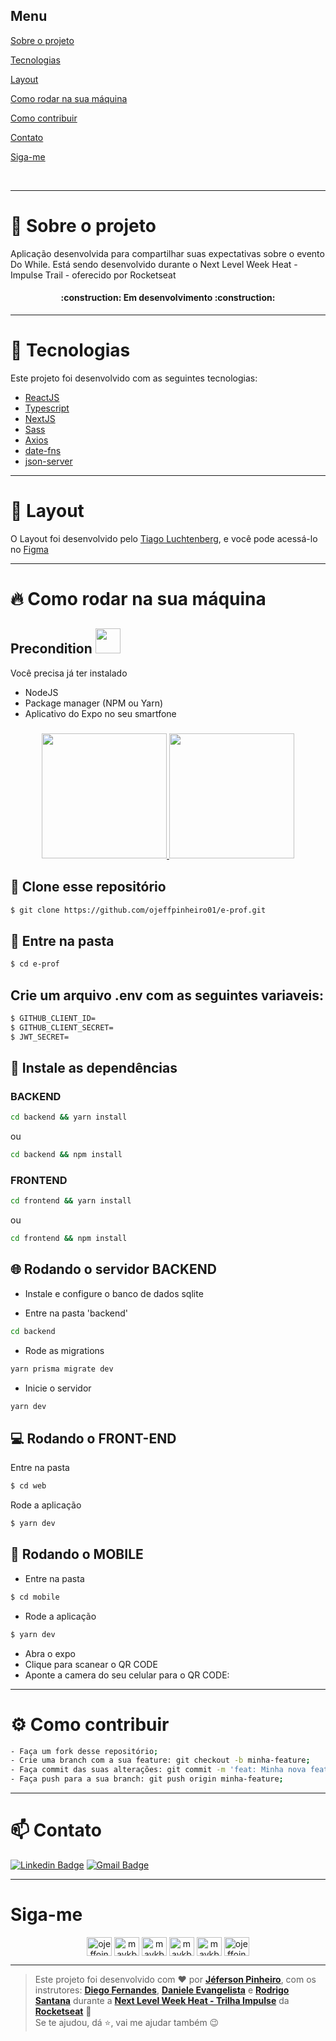 ## Menu

[Sobre o projeto](#book-sobre-o-projeto)

[Tecnologias](#rocket-tecnologias)

[Layout](#art-layout)

[Como rodar na sua máquina ](#fire-como-rodar-na-sua-máquina )

[Como contribuir](#gear-como-contribuir)

[Contato](#mailbox-contato)

[Siga-me ](#siga-me)

<br>
 
---

# :book: Sobre o projeto 
Aplicação desenvolvida para compartilhar suas expectativas sobre o evento Do While.
Está sendo desenvolvido durante o Next Level Week Heat - Impulse Trail - oferecido por Rocketseat
 <h4 align="center">:construction: Em desenvolvimento :construction:</h4>
 
---

# :rocket: Tecnologias
Este projeto foi desenvolvido com as seguintes tecnologias:
- [ReactJS](https://pt-br.reactjs.org)
- [Typescript](typescriptlang.org/)
- [NextJS](https://nextjs.org)
- [Sass](https://sass-lang.com)
- [Axios](https://github.com/axios/axios)
- [date-fns](https://date-fns.org)
- [json-server](https://github.com/typicode/json-server)

---

# :art: Layout
O Layout foi desenvolvido pelo [Tiago Luchtenberg](https://www.instagram.com/tiagoluchtenberg/), e você pode acessá-lo no [Figma](https://www.figma.com/community/file/1031699316177416916)

---

# :fire: Como rodar na sua máquina 
## Precondition <img src="https://4.bp.blogspot.com/-7eg7Qz3UeWM/UTioF3nxNGI/AAAAAAAAPZk/7H509R6acZU/s1600/gif+aviso.gif" width="40px">
Você precisa já ter instalado
- NodeJS
- Package manager (NPM ou Yarn)
- Aplicativo do Expo no seu smartfone
<h3 align="center">
  <a href="https://apps.apple.com/app/apple-store/id982107779">
    <img src="https://lh3.googleusercontent.com/E0tCAmPUfK6TNphLns-ZMZOkOD4Sqz0bS4sEhqf4959UMoC7ZjZXt6neaHDBzWpyTcnQdn9kZTk1vNYU1tSrosQNPYxSOmT6WtVS6A" width="200px">
  </a>
  <a href="https://play.google.com/store/apps/details?id=host.exp.exponent&referrer=www">
    <img src="https://www.passagensimperdiveis.com.br/wp-content/themes/viajar2018/app/botao-baixar-android.png" width="200px">
  </a>
 </h3>

## 💾 Clone esse repositório

```bash
$ git clone https://github.com/ojeffpinheiro01/e-prof.git
```

## 📁 Entre na pasta

```bash
$ cd e-prof
```

## Crie um arquivo .env com as seguintes variaveis:
```bash
$ GITHUB_CLIENT_ID=
$ GITHUB_CLIENT_SECRET=
$ JWT_SECRET=
```


## 🔧 Instale as dependências
### BACKEND
```bash
cd backend && yarn install
```
ou 
```bash
cd backend && npm install
```
### FRONTEND
```bash
cd frontend && yarn install
```
ou 
```bash
cd frontend && npm install
```

## 🌐 Rodando o servidor BACKEND

- Instale e configure o banco de dados sqlite

- Entre na pasta 'backend'
```bash
cd backend
```

- Rode as migrations
```bash
yarn prisma migrate dev
```

- Inicie o servidor 
```bash
yarn dev
```

## :computer: Rodando o FRONT-END
Entre na pasta

```bash
$ cd web
```

Rode a aplicação

```bash
$ yarn dev
```
## :iphone: Rodando o MOBILE
- Entre na pasta

```bash
$ cd mobile
```

- Rode a aplicação

```bash
$ yarn dev
```

- Abra o expo
- Clique para scanear o QR CODE
- Aponte a camera do seu celular para o QR CODE:

---

# :gear: Como contribuir
```bash
- Faça um fork desse repositório;
- Crie uma branch com a sua feature: git checkout -b minha-feature;
- Faça commit das suas alterações: git commit -m 'feat: Minha nova feature';
- Faça push para a sua branch: git push origin minha-feature;
```

---

# :mailbox: Contato	
[![Linkedin Badge](https://img.shields.io/badge/-JefersonPinheiro-blue?style=flat-square&logo=Linkedin&logoColor=white&link=https://https://www.linkedin.com/in/jeferson-pinheiro/)](https://www.linkedin.com/in/jeferson-pinheiro/)
[![Gmail Badge](https://img.shields.io/badge/-jefersonpinheirodesouza@gmail.com-c14438?style=flat-square&logo=Gmail&logoColor=white&link=mailto:jefersonpinheirodesouza@gmail.com)](mailto:jefersonpinheirodesouza@gmail.com)

---

# Siga-me 
<p align="center">
<a href="https://dev.to/ojeffoinheiro" target="blank"><img align="center" src="https://cdn.jsdelivr.net/npm/simple-icons@3.0.1/icons/dev-dot-to.svg" alt="ojeffoinheiro" height="30" width="40" /></a>
<a href="https://codepen.io/ojeffoinheiro" target="blank"><img align="center" src="https://cdn.jsdelivr.net/npm/simple-icons@3.0.1/icons/codepen.svg" alt="maykbrito" height="30" width="40" /></a>
<a href="https://linkedin.com/in/jeferson-pinheiro" target="blank"><img align="center" src="https://cdn.jsdelivr.net/npm/simple-icons@3.0.1/icons/linkedin.svg" alt="maykbrito" height="30" width="40" /></a>
<a href="https://stackoverflow.com/ojeffpinheiro" target="blank"><img align="center" src="https://cdn.jsdelivr.net/npm/simple-icons@3.0.1/icons/stackoverflow.svg" alt="maykbrito" height="30" width="40" /></a>
<a href="https://codesandbox.io/u/ojeffoinheiro" target="blank"><img align="center" src="https://cdn.jsdelivr.net/npm/simple-icons@3.0.1/icons/codesandbox.svg" alt="maykbrito" height="30" width="40" /></a>
<a href="https://app.rocketseat.com.br/me/jeferson-pinheiro-de-souza-1580117763" target="blank"><img align="center" src="https://image.flaticon.com/icons/svg/1356/1356604.svg" alt="ojeffoinheiro" height="30" width="40" /></a>
</p>

---

>Este projeto foi desenvolvido com ❤️ por **[Jéferson Pinheiro](https://www.linkedin.com/in/jeferson-pinheiro/)**, com os instrutores: **[Diego Fernandes](https://www.linkedin.com/in/diego-schell-fernandes/)**, **[Daniele Evangelista](https://www.linkedin.com/in/danieleleaoevangelista/)** e **[Rodrigo Santana](https://www.linkedin.com/in/rodrigomir/)** durante a **[Next Level Week Heat - Trilha Impulse](https://nextlevelweek.com/inscricao/7)** da **[Rocketseat](https://rocketseat.com.br)** 💜<br> 
Se te ajudou, dá ⭐, vai me ajudar também 😉
